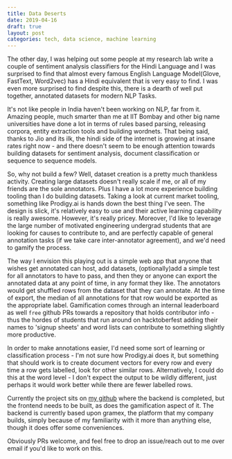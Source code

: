 ```yaml
---
title: Data Deserts
date: 2019-04-16
draft: true
layout: post
categories: tech, data science, machine learning
---
```


The other day, I was helping out some people at my research lab write a couple of sentiment analysis classifiers for the Hindi Language and I was surprised to find that almost every famous English Language Model(Glove, FastText, Word2vec) has a Hindi equivalent that is very easy to find. I was even more surprised to find despite this, there is a dearth of well put together, annotated datasets for modern NLP Tasks. 

It's not like people in India haven't been working on NLP, far from it.  Amazing people, much smarter than me at IIT Bombay and other big name universities have done a lot in terms of rules based parsing, releasing corpora, entity extraction tools and building wordnets. That being said, thanks to Jio and its ilk, the hindi side of the internet is growing at insane rates right now - and there doesn't seem to be enough attention towards building datasets for sentiment analysis, document classification or sequence to sequence models. 

So, why not build a few? Well, dataset creation is a pretty much thankless activity. Creating large datasets doesn't really scale if me, or all of my friends are the sole annotators. Plus I have a lot more experience building tooling than I do building datasets. Taking a look at current market tooling, something like Prodigy.ai is hands down the best thing I've seen. The design is slick, it's relatively easy to use and their active learning capability is really awesome. However, it's really pricey. Moreover, I'd like to leverage the large number of motivated engineering undergrad students that are looking for causes to contribute to, and are perfectly capable of general annotation tasks (if we take care inter-annotator agreement), and we'd need to gamify the process. 

The way I envision this playing out is a simple web app that anyone that wishes get annotated can host, add datasets, (optionally)add a simple test for all annotators to have to pass, and then they or anyone can export the annotated data at any point of time, in any format they like. The annotators would get shuffled rows from the dataset that they can annotate. At the time of export, the median of all annotations for that row would be exported as the appropriate label. 
Gamification comes through an internal leaderboard as well `free` github PRs towards a repository that holds contributor info - thus the hordes of students that run around on hacktoberfest adding their names to 'signup sheets' and word lists can contribute to something slightly more productive. 

In order to make annotations easier, I'd need some sort of learning or classification process - I'm not sure how Prodigy.ai does it, but something that should work is to create document vectors for every row and every time a row gets labelled, look for other similar rows. Alternatively, I could do this at the word level - I don't expect the output to be wildly different, just perhaps it would work better while there are fewer labelled rows. 

Currently the project sits on [my github](https://github.com/CalmDownKarm/annotation-tool) where the backend is completed, but the frontend needs to be built, as does the gamification aspect of it. The backend is currently based upon gramex, the platform that my company builds, simply because of my familiarity with it more than anything else, though it does offer some conveniences. 

Obviously PRs welcome, and feel free to drop an issue/reach out to me over email if you'd like to work on this. 


